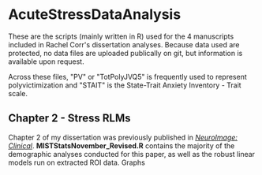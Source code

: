 # AcuteStressDataAnalysis
These are the scripts (mainly written in R) used for the 4 manuscripts included in Rachel Corr's dissertation analyses. 
Because data used are protected, no data files are uploaded publically on git, but information is available upon request.

Across these files, "PV" or "TotPolyJVQ5" is frequently used to represent polyvictimization and "STAIT" is the State-Trait Anxiety Inventory - Trait scale.

## Chapter 2 - Stress RLMs
Chapter 2 of my dissertation was previously published in *[NeuroImage: Clinical](https://doi.org/10.1016/j.nicl.2020.102543)*.
**MISTStatsNovember_Revised.R** contains the majority of the demographic analyses conducted for this paper, as well as the robust linear models run on extracted ROI data. 
Graphs 



